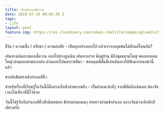```yaml
---
title: เรียนรู้จากเมื่อวาน
date: 2019-07-24 00:05:39 Z
tags:
- Life
layout: post
feature-img: https://res.cloudinary.com/sdees-reallife/image/upload/v1555658919/sample_feature_img.png
---
```


ชีวิต / ความเชื่อ / ศรัทธา / ความสงสัย - เปิดทุกอย่างออกไป แล้วเราจะหลุดพ้นได้สักแค่ไหนกัน?

เส้นทางเดินทางของเมื่อวาน ออกไปทางสูงเนิน เส้นทางสวย มีหมู่บ้าน มีบึงขุดขนานใหญ่ พอออกถนนใหญ่ ผ่านแยกขามทะเลสอ ผ่านแยกไปนครราชสีมา - ขอบคุณพี่สันที่เล่าเส้นทางให้ฟังมาก่อนหน้านี้แล้ว

ขากลับขับตรงเข้าอำเภอสีคิ้ว

สำหรับเรื่องที่เรียนรู้ในวันนี้ก็คืออ่างเก็บน้ำลำพระเพลิง - เป็นคำแนะนำดีๆ จากพี่สันอีกเช่นเคย ต้องจัดเวลาไปเที่ยวที่นี่ไว้ด้วย

<i class="fa fa-child" style="color:plum"></i>

วันนี้ได้รู้จักกับอำเภอสีคิ้วสักนิดหน่อย ขับรถผ่านถนนๆ สายยาวผ่านเข้าอำเภอ กลางวันน่าจะคึกคักทีเดียวครับ
